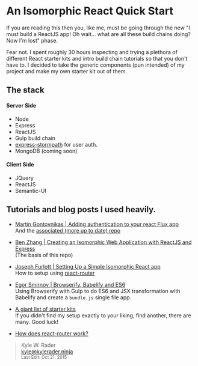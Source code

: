 # An Isomorphic React Quick Start
If you are reading this then you, like me, must be going through the new "I must build a ReactJS app!  Oh wait... what are all these build chains doing?  Now I'm lost" phase.

Fear not.  I spent roughly 30 hours inspecting and trying a plethora of different React starter kits and intro build chain tutorials so that you don't have to.  I decided to take the generic components (pun intended) of my project and make my own starter kit out of them.

## The stack
#### Server Side
* Node
* Express
* ReactJS
* Gulp build chain
* [express-stormpath](https://stormpath.com/) for user auth.
* MongoDB (coming soon)

#### Client Side
* JQuery
* ReactJS
* Semantic-UI

## Tutorials and blog posts I used heavily.

* [Martin Gontovnikas | Adding authentication to your react Flux app](https://auth0.com/blog/2015/04/09/adding-authentication-to-your-react-flux-app/) <br>
And the [associated (more up to date) repo](https://github.com/auth0/react-flux-jwt-authentication-sample)

* [Ben Zhang | Creating an Isomorphic Web Application with ReactJS and Express](https://benzhang.xyz/reactjs/isomorphic/2015/05/02/isomorphic-webapp-react-express-coffee/) <br>
(The basis of this repo)

* [Joseph Furlott | Setting Up a Simple Isomorphic React app](http://jmfurlott.com/tutorial-setting-up-a-simple-isomorphic-react-app/) <br>
How to setup using [react-router](https://github.com/rackt/react-router)

* [Egor Smirnov | Browserify, Babelify and ES6](http://egorsmirnov.me/2015/05/25/browserify-babelify-and-es6.html) <br>
Using Browserify with Gulp to do ES6 and JSX transformation with Babelify and create a `bundle.js` single file app.

* [A giant list of starter kits](https://github.com/enaqx/awesome-react#isomorphic-apps) <br>
If you didn't find my setup exactly to your liking, find another, there are many.  Good luck!

* [How does react-router work?](https://github.com/rackt/react-router/blob/0.13.x/docs/guides/overview.md)


> Kyle W. Rader <br>
> kyle@kylerader.ninja <br>
> <small>Last Edit: Oct 21, 2015</small>
